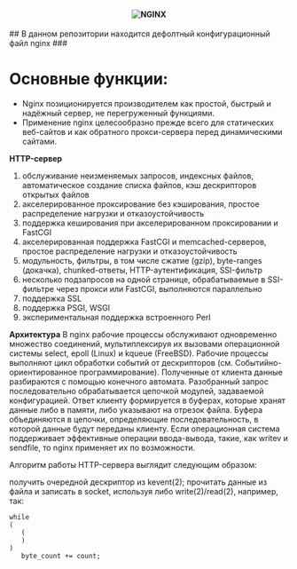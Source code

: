 <h4 align="center">
  <img alt="NGINX" src="https://upload.wikimedia.org/wikipedia/commons/thumb/c/c5/Nginx_logo.svg/440px-Nginx_logo.svg.png">
</h4>
## В данном репозитории находится дефолтный конфигурационный файл nginx ###

# Основные функции:
- Nginx позиционируется производителем как простой, быстрый и надёжный сервер, не перегруженный функциями.
- Применение nginx целесообразно прежде всего для статических веб-сайтов и как обратного прокси-сервера перед динамическими сайтами.

**HTTP-сервер**
<ol>
<li>обслуживание неизменяемых запросов, индексных файлов, автоматическое создание списка файлов, кэш дескрипторов открытых файлов</li>
<li>акселерированное проксирование без кэширования, простое распределение нагрузки и отказоустойчивость</li>
<li>поддержка кеширования при акселерированном проксировании и FastCGI</li>
<li>акселерированная поддержка FastCGI и memcached-серверов, простое распределение нагрузки и отказоустойчивость</li>
<li>модульность, фильтры, в том числе сжатие (gzip), byte-ranges (докачка), chunked-ответы, HTTP-аутентификация, SSI-фильтр</li>
<li>несколько подзапросов на одной странице, обрабатываемые в SSI-фильтре через прокси или FastCGI, выполняются параллельно</li>
<li>поддержка SSL</li>
<li>поддержка PSGI, WSGI</li>
<li>экспериментальная поддержка встроенного Perl</li>
</ol>

**Архитектура**
В nginx рабочие процессы обслуживают одновременно множество соединений, мультиплексируя их вызовами операционной системы select, epoll (Linux) и kqueue (FreeBSD). Рабочие процессы выполняют цикл обработки событий от дескрипторов (см. Событийно-ориентированное программирование). Полученные от клиента данные разбираются с помощью конечного автомата. Разобранный запрос последовательно обрабатывается цепочкой модулей, задаваемой конфигурацией. Ответ клиенту формируется в буферах, которые хранят данные либо в памяти, либо указывают на отрезок файла. Буфера объединяются в цепочки, определяющие последовательность, в которой данные будут переданы клиенту. Если операционная система поддерживает эффективные операции ввода-вывода, такие, как writev и sendfile, то nginx применяет их по возможности.

Алгоритм работы HTTP-сервера выглядит следующим образом:

получить очередной дескриптор из kevent(2);
прочитать данные из файла и записать в socket, используя либо write(2)/read(2), например, так:
```
while
(
   (
   )
)
   byte_count += count;

```

